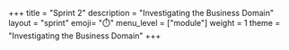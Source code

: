 +++
title = "Sprint 2"
description = "Investigating the Business Domain"
layout = "sprint"
emoji= "⏱️"
menu_level = ["module"]
weight = 1
theme = "Investigating the Business Domain"
+++
